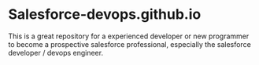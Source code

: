 # Salesforce-devops.github.io
This is a great repository for a experienced developer or new programmer to become a prospective salesforce professional, especially the salesforce developer / devops engineer.
